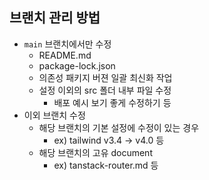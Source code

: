 
## 브랜치 관리 방법

- `main` 브랜치에서만 수정
  - README.md
  - package-lock.json
  - 의존성 패키지 버젼 일괄 최신화 작업
  - 설정 이외의 src 폴더 내부 파일 수정
    - 배포 예시 보기 좋게 수정하기 등
- 이외 브랜치 수정
  - 해당 브랜치의 기본 설정에 수정이 있는 경우
    - ex) tailwind v3.4 -> v4.0 등
  - 해당 브랜치의 고유 document
    - ex) tanstack-router.md 등
